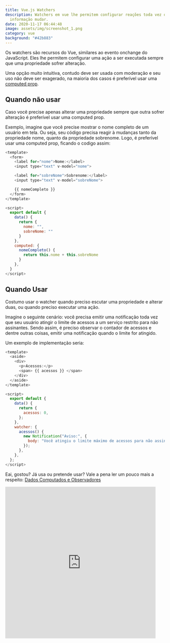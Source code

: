 ```yaml
---
title: Vue.js Watchers
description: Watchers em vue lhe permitem configurar reações toda vez que uma
  informação mudar.
date: 2020-11-17 06:44:48
image: assets/img/screenshot_1.png
category: vue
background: "#42b883"
---
```

Os watchers são recursos do Vue, similares ao evento onchange do JavaScript. Eles lhe permitem configurar uma ação a ser executada sempre que uma propriedade sofrer alteração.

Uma opção muito intuitiva, contudo deve ser usada com moderação e seu uso não deve ser exagerado, na maioria dos casos é preferível usar uma [computed prop](https://br.vuejs.org/v2/guide/computed.html).

## Quando não usar

Caso você precise apenas alterar uma propriedade sempre que outra sofrer alteração é preferível usar uma computed prop.

Exemplo, imagine que você precise mostrar o nome completo de um usuário em tela. Ou seja, seu código precisa reagir à mudanças tanto da propriedade nome, quanto da propriedade sobrenome. Logo, é preferível usar uma computed prop, ficando o codigo assim:

```javascript
<template>
  <form>
    <label for="nome">Nome:</label>
    <input type="text" v-model="nome">

    <label for="sobreNome">Sobrenome:</label>
    <input type="text" v-model="sobreNome">

    {{ nomeCompleto }}
  </form>
</template>

<script>
  export default {
    data() {
      return {
        nome: "",
        sobreNome: ""
      }
    },
    computed: {
      nomeCompleto() {
        return this.nome + this.sobreNome
      }
    },
  }
</script>
```

## Quando Usar

Costumo usar o watcher quando preciso escutar uma propriedade e alterar duas, ou quando preciso executar uma ação.

Imagine o seguinte cenário: você precisa emitir uma notificação toda vez que seu usuário atingir o limite de acessos a um serviço restrito para não assinantes. Sendo assim, é preciso observar o contador de acessos e dentre outras coisas, emitir uma notificação quando o limite for atingido.

Um exemplo de implementação seria:

```javascript
<template>
  <aside>
    <div>
      <p>Acessos:</p>
      <span> {{ acessos }} </span>
    </div>
  </aside>
</template>

<script>
  export default {
    data() {
      return {
        acessos: 0,
      };
    },
    watcher: {
      acessos() {
        new Notification("Aviso:", {
          body: "Você atingiu o limite máximo de acessos para não assinantes!",
        });
      },
    },
  };
</script>
```

Eai, gostou? Já usa ou pretende usar? Vale a pena ler um pouco mais a respeito: [Dados Computados e Observadores ](https://br.vuejs.org/v2/guide/computed.html)

<iframe src="https://giphy.com/embed/1kkxWqT5nvLXupUTwK" width="475" height="480" frameBorder="0" class="giphy-embed" allowFullScreen></iframe>